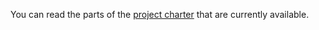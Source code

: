 You can read the parts of the [project charter](https://github.com/chendumpling/FingerstyleCentral/blob/master/CHARTER.pdf) that are currently available.